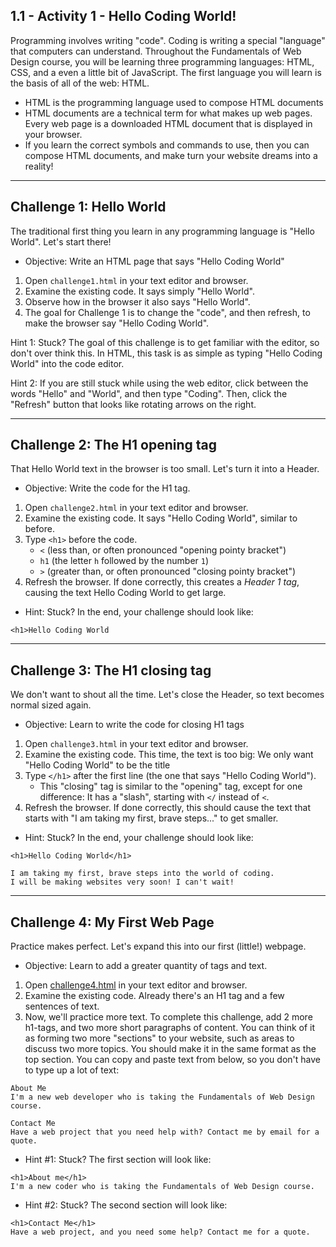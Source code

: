1.1 - Activity 1 - Hello Coding World!
----------------------------------

Programming involves writing "code". Coding is writing a special "language"
that computers can understand. Throughout the Fundamentals of Web Design
course, you will be learning three programming languages: HTML, CSS, and a even
a little bit of JavaScript. The first language you will learn is the basis of
all of the web: HTML.


- HTML is the programming language used to compose HTML documents
- HTML documents are a technical term for what makes up web pages. Every web
  page is a downloaded HTML document that is displayed in your browser.
- If you learn the correct symbols and commands to use, then you can compose
  HTML documents, and make turn your website dreams into a reality!


-------------


Challenge 1: Hello World
----------------------------------

The traditional first thing you learn in any programming language is "Hello
World". Let's start there!

* Objective: Write an HTML page that says "Hello Coding World"

1. Open `challenge1.html` in your text editor and browser.
2. Examine the existing code. It says simply "Hello World".
3. Observe how in the browser it also says "Hello World".
4. The goal for Challenge 1 is to change the "code", and then refresh, to make
the browser say "Hello Coding World".

Hint 1: Stuck? The goal of this challenge is to get familiar with the editor,
so don't over think this. In HTML, this task is as simple as typing "Hello
Coding World" into the code editor.

Hint 2: If you are still stuck while using the web editor, click between the
words "Hello" and "World", and then type "Coding".  Then, click the "Refresh"
button that looks like rotating arrows on the right.


-------------


Challenge 2: The H1 opening tag
----------------------------------

That Hello World text in the browser is too small. Let's turn it into a Header.

* Objective: Write the code for the H1 tag.

1. Open `challenge2.html` in your text editor and browser.
2. Examine the existing code. It says "Hello Coding World", similar to before.
3. Type `<h1>` before the code.
    - `<` (less than, or often pronounced "opening pointy bracket")
    - `h1` (the letter `h` followed by the number `1`)
    - `>` (greater than, or often pronounced "closing pointy bracket")
4. Refresh the browser. If done correctly, this creates a *Header 1 tag*,
causing the text Hello Coding World to get large.

- Hint: Stuck? In the end, your challenge should look like:

```
<h1>Hello Coding World
```




-------------



Challenge 3: The H1 closing tag
----------------------------------

We don't want to shout all the time. Let's close the Header, so text becomes
normal sized again.

* Objective: Learn to write the code for closing H1 tags

1. Open `challenge3.html` in your text editor and browser.
2. Examine the existing code. This time, the text is too big: We only want
"Hello Coding World" to be the title
3. Type `</h1>` after the first line (the one that says "Hello Coding World").
    - This "closing" tag is similar to the "opening" tag, except for one
      difference: It has a "slash", starting with `</` instead of `<`.
4. Refresh the browser. If done correctly, this should cause the text that
starts with "I am taking my first, brave steps..." to get smaller.

- Hint: Stuck? In the end, your challenge should look like:

```
<h1>Hello Coding World</h1>

I am taking my first, brave steps into the world of coding.
I will be making websites very soon! I can't wait!
```




-------------



Challenge 4: My First Web Page
----------------------------------

Practice makes perfect. Let's expand this into our first (little!) webpage.

* Objective: Learn to add a greater quantity of tags and text.

1. Open [challenge4.html](./challenge4.html) in your text editor and browser.
2. Examine the existing code. Already there's an H1 tag and a few sentences of
text.
3. Now, we'll practice more text. To complete this challenge, add 2 more
h1-tags, and two more short paragraphs of content.  You can think of it as
forming two more "sections" to your website, such as areas to discuss two more
topics. You should make it in the same format as the top section. You can copy
and paste text from below, so you don't have to type up a lot of text:

```
About Me
I'm a new web developer who is taking the Fundamentals of Web Design course.

Contact Me
Have a web project that you need help with? Contact me by email for a quote.
```

* Hint #1: Stuck? The first section will look like:

```
<h1>About me</h1>
I'm a new coder who is taking the Fundamentals of Web Design course.
```

* Hint #2: Stuck? The second section will look like:

```
<h1>Contact Me</h1>
Have a web project, and you need some help? Contact me for a quote.
```


